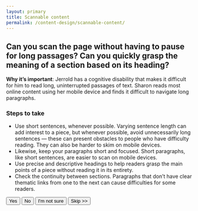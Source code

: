 ```yaml
---
layout: primary
title: Scannable content
permalink: /content-design/scannable-content/
---
```


## Can you scan the page without having to pause for long passages? Can you quickly grasp the meaning of a section based on its heading?

**Why it’s important**: Jerrold has a cognitive disability that makes it difficult for him to read long, uninterrupted passages of text. Sharon reads most online content using her mobile device and finds it difficult to navigate long paragraphs.

### Steps to take
- Use short sentences, whenever possible. Varying sentence length can add interest to a piece, but whenever possible, avoid unnecessarily long sentences — these can present obstacles to people who have difficulty reading. They can also be harder to skim on mobile devices.
- Likewise, keep your paragraphs short and focused. Short paragraphs, like short sentences, are easier to scan on mobile devices.
- Use precise and descriptive headings to help readers grasp the main points of a piece without reading it in its entirety.
- Check the continuity between sections. Paragraphs that don’t have clear thematic links from one to the next can cause difficulties for some readers.

<button>
  <i class="fa fa-check" aria-hidden="true"></i>
  Yes
</button>
<button class="usa-button-secondary">
  <i class="fa fa-times" aria-hidden="true"></i>
  No
</button>
<button class="usa-button button-question">
  <i class="fa fa-question" aria-hidden="true"></i>
  I'm not sure
</button>
<button class="usa-button-outline button-skip" type="button">Skip >></button>

